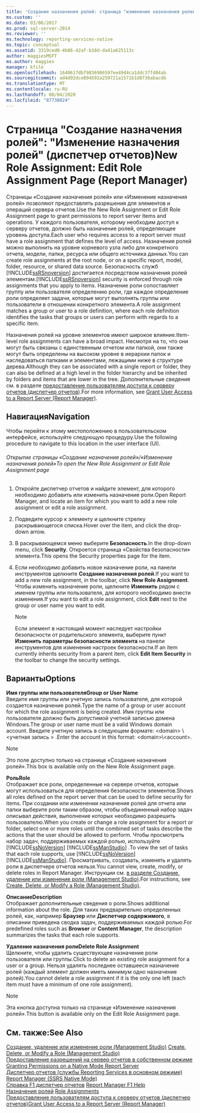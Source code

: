 ```yaml
---
title: 'Создание назначения ролей: страница "изменение назначения ролей" (диспетчер отчетов) | Документация Майкрософт'
ms.custom: ''
ms.date: 03/06/2017
ms.prod: sql-server-2014
ms.reviewer: ''
ms.technology: reporting-services-native
ms.topic: conceptual
ms.assetid: 3319ced0-4b86-42af-b18d-da41a625113c
author: maggiesMSFT
ms.author: maggies
manager: kfile
ms.openlocfilehash: 1640617dbf9836986597ee49d4ca1ddc37fd84ab
ms.sourcegitcommit: ad4d92dce894592a259721a1571b1d8736abacdb
ms.translationtype: MT
ms.contentlocale: ru-RU
ms.lasthandoff: 08/04/2020
ms.locfileid: "87738024"
---
```

# <a name="new-role-assignment-edit-role-assignment-page-report-manager"></a><span data-ttu-id="08c2d-102">Страница "Создание назначения ролей": "Изменение назначения ролей" (диспетчер отчетов)</span><span class="sxs-lookup"><span data-stu-id="08c2d-102">New Role Assignment: Edit Role Assignment Page (Report Manager)</span></span>
  <span data-ttu-id="08c2d-103">Страницы «Создание назначения ролей» или «Изменение назначения ролей» позволяют предоставлять разрешения для элементов и операций сервера отчетов.</span><span class="sxs-lookup"><span data-stu-id="08c2d-103">Use the New Role Assignment or Edit Role Assignment page to grant permissions to report server items and operations.</span></span> <span data-ttu-id="08c2d-104">У каждого пользователя, которому необходим доступ к серверу отчетов, должно быть назначение ролей, определяющее уровень доступа.</span><span class="sxs-lookup"><span data-stu-id="08c2d-104">Each user who requires access to a report server must have a role assignment that defines the level of access.</span></span> <span data-ttu-id="08c2d-105">Назначения ролей можно выполнить на уровне корневого узла либо для конкретного отчета, модели, папки, ресурса или общего источника данных.</span><span class="sxs-lookup"><span data-stu-id="08c2d-105">You can create role assignments at the root node, or on a specific report, model, folder, resource, or shared data source.</span></span> <span data-ttu-id="08c2d-106">Безопасность служб [!INCLUDE[ssRSnoversion](../includes/ssrsnoversion-md.md)] достигается посредством назначения ролей элементам.</span><span class="sxs-lookup"><span data-stu-id="08c2d-106">[!INCLUDE[ssRSnoversion](../includes/ssrsnoversion-md.md)] security is enforced through role assignments that you apply to items.</span></span> <span data-ttu-id="08c2d-107">Назначение роли сопоставляет группу или пользователя определению роли, где каждое определение роли определяет задачи, которые могут выполнять группы или пользователи в отношении конкретного элемента.</span><span class="sxs-lookup"><span data-stu-id="08c2d-107">A role assignment matches a group or user to a role definition, where each role definition identifies the tasks that groups or users can perform with regards to a specific item.</span></span>  
  
 <span data-ttu-id="08c2d-108">Назначения ролей на уровне элементов имеют широкое влияние.</span><span class="sxs-lookup"><span data-stu-id="08c2d-108">Item-level role assignments can have a broad impact.</span></span> <span data-ttu-id="08c2d-109">Несмотря на то, что они могут быть связаны с единственным отчетом или папкой, они также могут быть определены на высоком уровне в иерархии папок и наследоваться папками и элементами, лежащими ниже в структуре дерева.</span><span class="sxs-lookup"><span data-stu-id="08c2d-109">Although they can be associated with a single report or folder, they can also be defined at a high level in the folder hierarchy and be inherited by folders and items that are lower in the tree.</span></span> <span data-ttu-id="08c2d-110">Дополнительные сведения см. в разделе [предоставление пользователям доступа к серверу отчетов &#40;диспетчер отчетов&#41;](security/grant-user-access-to-a-report-server.md).</span><span class="sxs-lookup"><span data-stu-id="08c2d-110">For more information, see [Grant User Access to a Report Server &#40;Report Manager&#41;](security/grant-user-access-to-a-report-server.md).</span></span>  
  
## <a name="navigation"></a><span data-ttu-id="08c2d-111">Навигация</span><span class="sxs-lookup"><span data-stu-id="08c2d-111">Navigation</span></span>  
 <span data-ttu-id="08c2d-112">Чтобы перейти к этому местоположению в пользовательском интерфейсе, используйте следующую процедуру.</span><span class="sxs-lookup"><span data-stu-id="08c2d-112">Use the following procedure to navigate to this location in the user interface (UI).</span></span>  
  
###### <a name="to-open-the-new-role-assignment-or-edit-role-assignment-page"></a><span data-ttu-id="08c2d-113">Открытие страницы «Создание назначения ролей»/«Изменение назначения ролей»</span><span class="sxs-lookup"><span data-stu-id="08c2d-113">To open the New Role Assignment or Edit Role Assignment page</span></span>  
  
1.  <span data-ttu-id="08c2d-114">Откройте диспетчер отчетов и найдите элемент, для которого необходимо добавить или изменить назначение роли.</span><span class="sxs-lookup"><span data-stu-id="08c2d-114">Open Report Manager, and locate an item for which you want to add a new role assignment or edit a role assignment.</span></span>  
  
2.  <span data-ttu-id="08c2d-115">Подведите курсор к элементу и щелкните стрелку раскрывающегося списка.</span><span class="sxs-lookup"><span data-stu-id="08c2d-115">Hover over the item, and click the drop-down arrow.</span></span>  
  
3.  <span data-ttu-id="08c2d-116">В раскрывающемся меню выберите **Безопасность**.</span><span class="sxs-lookup"><span data-stu-id="08c2d-116">In the drop-down menu, click **Security**.</span></span> <span data-ttu-id="08c2d-117">Откроется страница «Свойства безопасности» элемента.</span><span class="sxs-lookup"><span data-stu-id="08c2d-117">This opens the Security properties page for the item.</span></span>  
  
4.  <span data-ttu-id="08c2d-118">Если необходимо добавить новое назначение роли, на панели инструментов щелкните **Создание назначения ролей**.</span><span class="sxs-lookup"><span data-stu-id="08c2d-118">If you want to add a new role assignment, in the toolbar, click **New Role Assignment**.</span></span> <span data-ttu-id="08c2d-119">Чтобы изменить назначение роли, щелкните **Изменить** рядом с именем группы или пользователя, для которого необходимо внести изменения.</span><span class="sxs-lookup"><span data-stu-id="08c2d-119">If you want to edit a role assignment, click **Edit** next to the group or user name you want to edit.</span></span>  
  
    > [!NOTE]  
    >  <span data-ttu-id="08c2d-120"> Если элемент в настоящий момент наследует настройки безопасности от родительского элемента, выберите пункт **Изменить параметры безопасности элемента** на панели инструментов для изменения настроек безопасности.</span><span class="sxs-lookup"><span data-stu-id="08c2d-120">If an item currently inherits security from a parent item, click **Edit Item Security** in the toolbar to change the security settings.</span></span>  
  
## <a name="options"></a><span data-ttu-id="08c2d-121">Варианты</span><span class="sxs-lookup"><span data-stu-id="08c2d-121">Options</span></span>  
 <span data-ttu-id="08c2d-122">**Имя группы или пользователя**</span><span class="sxs-lookup"><span data-stu-id="08c2d-122">**Group or User Name**</span></span>  
 <span data-ttu-id="08c2d-123">Введите имя группы или учетную запись пользователя, для которой создается назначение ролей.</span><span class="sxs-lookup"><span data-stu-id="08c2d-123">Type the name of a group or user account for which the role assignment is being created.</span></span> <span data-ttu-id="08c2d-124">Имя группы или пользователя должно быть допустимой учетной записью домена Windows.</span><span class="sxs-lookup"><span data-stu-id="08c2d-124">The group or user name must be a valid Windows domain account.</span></span> <span data-ttu-id="08c2d-125">Введите учетную запись в следующем формате: \<domain> \\<учетная запись \> .</span><span class="sxs-lookup"><span data-stu-id="08c2d-125">Enter the account in this format: \<domain>\\<account\>.</span></span>  
  
> [!NOTE]  
>  <span data-ttu-id="08c2d-126">Это поле доступно только на странице «Создание назначения ролей».</span><span class="sxs-lookup"><span data-stu-id="08c2d-126">This box is available only on the New Role Assignment page.</span></span>  
  
 <span data-ttu-id="08c2d-127">**Роль**</span><span class="sxs-lookup"><span data-stu-id="08c2d-127">**Role**</span></span>  
 <span data-ttu-id="08c2d-128">Отображает все роли, определенные на сервере отчетов, которые могут использоваться для определения безопасности элементов.</span><span class="sxs-lookup"><span data-stu-id="08c2d-128">Shows all roles defined on the report server that can be used to define security for items.</span></span> <span data-ttu-id="08c2d-129">При создании или изменении назначения ролей для отчета или папки выберите роли таким образом, чтобы объединенный набор задач описывал действия, выполнение которых необходимо разрешить пользователю.</span><span class="sxs-lookup"><span data-stu-id="08c2d-129">When you create or change a role assignment for a report or folder, select one or more roles until the combined set of tasks describe the actions that the user should be allowed to perform.</span></span> <span data-ttu-id="08c2d-130">Чтобы просмотреть набор задач, поддерживаемых каждой ролью, используйте [!INCLUDE[ssNoVersion](../includes/ssnoversion-md.md)] [!INCLUDE[ssManStudio](../includes/ssmanstudio-md.md)] .</span><span class="sxs-lookup"><span data-stu-id="08c2d-130">To view the set of tasks that each role supports, use [!INCLUDE[ssNoVersion](../includes/ssnoversion-md.md)] [!INCLUDE[ssManStudio](../includes/ssmanstudio-md.md)].</span></span> <span data-ttu-id="08c2d-131">Просматривать, создавать, изменять и удалять роли в диспетчере отчетов нельзя.</span><span class="sxs-lookup"><span data-stu-id="08c2d-131">You cannot view, create, modify, or delete roles in Report Manager.</span></span> <span data-ttu-id="08c2d-132">Инструкции см. [в разделе Создание, удаление или изменение роли &#40;Management Studio&#41;](security/role-definitions-create-delete-or-modify.md).</span><span class="sxs-lookup"><span data-stu-id="08c2d-132">For instructions, see [Create, Delete, or Modify a Role &#40;Management Studio&#41;](security/role-definitions-create-delete-or-modify.md).</span></span>  
  
 <span data-ttu-id="08c2d-133">**Описание**</span><span class="sxs-lookup"><span data-stu-id="08c2d-133">**Description**</span></span>  
 <span data-ttu-id="08c2d-134">Отображает дополнительные сведения о роли.</span><span class="sxs-lookup"><span data-stu-id="08c2d-134">Shows additional information about the role.</span></span> <span data-ttu-id="08c2d-135">Для таких предварительно определенных ролей, как, например **Браузер** или **Диспетчер содержимого**, в описании приведена сводка задач, поддерживаемых каждой ролью.</span><span class="sxs-lookup"><span data-stu-id="08c2d-135">For predefined roles such as **Browser** or **Content Manager**, the description summarizes the tasks that each role supports.</span></span>  
  
 <span data-ttu-id="08c2d-136">**Удаление назначения роли**</span><span class="sxs-lookup"><span data-stu-id="08c2d-136">**Delete Role Assignment**</span></span>  
 <span data-ttu-id="08c2d-137">Щелкните, чтобы удалить существующее назначение роли пользователя или группы.</span><span class="sxs-lookup"><span data-stu-id="08c2d-137">Click to delete an existing role assignment for a user or a group.</span></span> <span data-ttu-id="08c2d-138">Нельзя удалять последнее оставшееся назначение ролей (каждый элемент должен иметь минимум одно назначение ролей).</span><span class="sxs-lookup"><span data-stu-id="08c2d-138">You cannot delete a role assignment if it is the only one left (each item must have a minimum of one role assignment).</span></span>  
  
> [!NOTE]  
>  <span data-ttu-id="08c2d-139">Эта кнопка доступна только на странице «Изменение назначения ролей».</span><span class="sxs-lookup"><span data-stu-id="08c2d-139">This button is available only on the Edit Role Assignment page.</span></span>  
  
## <a name="see-also"></a><span data-ttu-id="08c2d-140">См. также:</span><span class="sxs-lookup"><span data-stu-id="08c2d-140">See Also</span></span>  
 <span data-ttu-id="08c2d-141">[Создание, удаление или изменение роли &#40;Management Studio&#41;](security/role-definitions-create-delete-or-modify.md) </span><span class="sxs-lookup"><span data-stu-id="08c2d-141">[Create, Delete, or Modify a Role &#40;Management Studio&#41;](security/role-definitions-create-delete-or-modify.md) </span></span>  
 <span data-ttu-id="08c2d-142">[Предоставление разрешений на сервер отчетов в собственном режиме](security/granting-permissions-on-a-native-mode-report-server.md) </span><span class="sxs-lookup"><span data-stu-id="08c2d-142">[Granting Permissions on a Native Mode Report Server](security/granting-permissions-on-a-native-mode-report-server.md) </span></span>  
 <span data-ttu-id="08c2d-143">[Диспетчер отчетов (службы Reporting Services в основном режиме)](../../2014/reporting-services/report-manager-ssrs-native-mode.md) </span><span class="sxs-lookup"><span data-stu-id="08c2d-143">[Report Manager  &#40;SSRS Native Mode&#41;](../../2014/reporting-services/report-manager-ssrs-native-mode.md) </span></span>  
 <span data-ttu-id="08c2d-144">[Справка F1 диспетчер отчетов](../../2014/reporting-services/report-manager-f1-help.md) </span><span class="sxs-lookup"><span data-stu-id="08c2d-144">[Report Manager F1 Help](../../2014/reporting-services/report-manager-f1-help.md) </span></span>  
 <span data-ttu-id="08c2d-145">[Назначения ролей](security/role-assignments.md) </span><span class="sxs-lookup"><span data-stu-id="08c2d-145">[Role Assignments](security/role-assignments.md) </span></span>  
 [<span data-ttu-id="08c2d-146">Предоставление пользователям доступа к серверу отчетов (диспетчер отчетов)</span><span class="sxs-lookup"><span data-stu-id="08c2d-146">Grant User Access to a Report Server &#40;Report Manager&#41;</span></span>](security/grant-user-access-to-a-report-server.md)  
  
  

